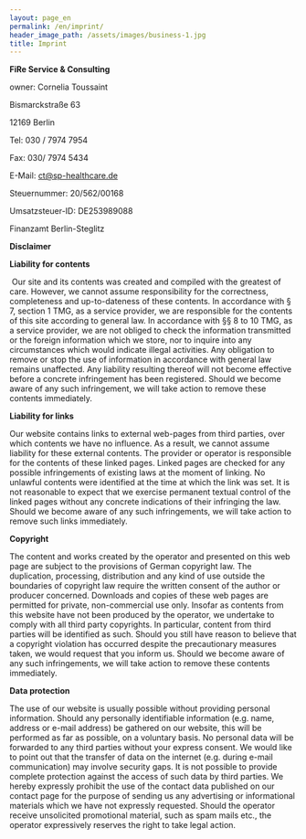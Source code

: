 ```yaml
---
layout: page_en
permalink: /en/imprint/
header_image_path: /assets/images/business-1.jpg
title: Imprint
---
```


**FiRe Service & Consulting**

owner: Cornelia Toussaint

Bismarckstra&szlig;e 63

12169 Berlin

Tel: 030 / 7974 7954

Fax: 030/ 7974 5434

E-Mail: ​ct@sp-healthcare.de​​

Steuernummer: 20/562/00168

Umsatzsteuer-ID: DE253989088

Finanzamt Berlin-Steglitz

**Disclaimer**

**Liability for contents**

&nbsp;Our site and its contents was created and compiled with the greatest of care. However, we cannot assume responsibility for the correctness, completeness and up-to-dateness of these contents. In accordance with &sect; 7, section 1 TMG, as a service provider, we are responsible for the contents of this site according to general law. In accordance with &sect;&sect; 8 to 10 TMG, as a service provider, we are not obliged to check the information transmitted or the foreign information which we store, nor to inquire into any circumstances which would indicate illegal activities. Any obligation to remove or stop the use of information in accordance with general law remains unaffected. Any liability resulting thereof will not become effective before a concrete infringement has been registered. Should we become aware of any such infringement, we will take action to remove these contents immediately.

**Liability for links**

Our website contains links to external web-pages from third parties, over which contents we have no influence. As a result, we cannot assume liability for these external contents. The provider or operator is responsible for the contents of these linked pages. Linked pages are checked for any possible infringements of existing laws at the moment of linking. No unlawful contents were identified at the time at which the link was set. It is not reasonable to expect that we exercise permanent textual control of the linked pages without any concrete indications of their infringing the law. Should we become aware of any such infringements, we will take action to remove such links immediately.

**Copyright**

The content and works created by the operator and presented on this web page are subject to the provisions of German copyright law. The duplication, processing, distribution and any kind of use outside the boundaries of copyright law require the written consent of the author or producer concerned. Downloads and copies of these web pages are permitted for private, non-commercial use only. Insofar as contents from this website have not been produced by the operator, we undertake to comply with all third party copyrights. In particular, content from third parties will be identified as such. Should you still have reason to believe that a copyright violation has occurred despite the precautionary measures taken, we would request that you inform us. Should we become aware of any such infringements, we will take action to remove these contents immediately.

**Data protection**

The use of our website is usually possible without providing personal information. Should any personally identifiable information (e.g. name, address or e-mail address) be gathered on our website, this will be performed as far as possible, on a voluntary basis. No personal data will be forwarded to any third parties without your express consent. We would like to point out that the transfer of data on the internet (e.g. during e-mail communication) may involve security gaps. It is not possible to provide complete protection against the access of such data by third parties. We hereby expressly prohibit the use of the contact data published on our contact page for the purpose of sending us any advertising or informational materials which we have not expressly requested. Should the operator receive unsolicited promotional material, such as spam mails etc., the operator expressively reserves the right to take legal action.&nbsp;
